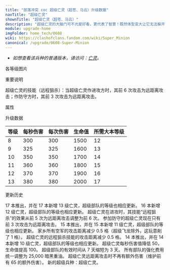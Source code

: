 ```yaml
---
title: "部落冲突 coc 超级亡灵（超苍、马云）升级数据"
navTitle: "超级亡灵"
shownTitle: "超级亡灵（超苍、马云）"
description: "超级亡灵的大脑门可不光是好看，更代表了智慧！既然体型变大让它无法躲开搜空地雷，那从安全距离远程攻击防御建筑显然非常明智！"
module: upgrade-home
imgFolder: home_tech/0608
wiki: https://clashofclans.fandom.com/wiki/Super_Minion
canonical: /upgrade/0608-Super-Minion
---
```


- *如想查看该兵种的普通版本，请访问：[亡灵](/upgrade/0080-Minion)。*

<UnitInfo :folder="$frontmatter.imgFolder" imgSrc="Super_Minion_info.png" :imgAlt="$frontmatter.navTitle" :description="$frontmatter.description" />

<SmallTitle>各等级图片</SmallTitle>

<Panel>
    <UnitImgGroup :folder="$frontmatter.imgFolder">
        <UnitImg imgTitle="所有等级" imgSrc="Super_Minion8.png" />
    </UnitImgGroup>
</Panel>

<SmallTitle>重要说明</SmallTitle>

超级亡灵的技能（远程狙杀）：当超级亡灵作进攻方时，其前 6 次攻击为远距离攻击；作防守方时，其前 3 次攻击为远距离攻击。

<SmallTitle>属性</SmallTitle>

<UnitProperties>
    <UnitProperty pKey="攻击偏好" pValue="无" />
    <UnitProperty pKey="伤害类型" pValue="单体伤害" />
    <UnitProperty pKey="攻击的目标" pValue="地面和空中目标" />
    <UnitProperty pKey="占据人口" pValue="12" />
    <UnitProperty pKey="移动速度" pValue="2 格/秒" />
    <UnitProperty pKey="攻击速度" pValue="1 秒/次" />
    <UnitProperty pKey="普攻攻击距离" pValue="3.5 格" />
    <UnitProperty pKey="远程狙杀次数" pValue="6 (进攻)，3 (防守)" />
    <UnitProperty pKey="远程狙杀射程" pValue="9.5 格" />
    <UnitProperty pKey="最低亡灵等级" pValue="8" />
    <UnitProperty pKey="最低大本等级" pValue="12" />
    <UnitProperty pKey="强化费用" pValue="2.5 万黑油" />
    <UnitProperty pKey="强化有效期" pValue="3 天" />
    <UnitProperty pKey="训练时间" pValue="108" trainingSystem="2022" />
</UnitProperties>

<SmallTitle>升级数据</SmallTitle>

<UnitTable>

| 等级 |  每秒伤害  |  每次伤害  | 生命值 |所需大本等级|
| ---- |    ----   |    ----   |  ---- |    ----   |
|   8  |    300    |    300    |  1500 |     12    |
|   9  |    325    |    325    |  1600 |     13    |
|  10  |    350    |    350    |  1700 |     14    |
|  11  |    360    |    360    |  1800 |     15    |
|  12  |    370    |    370    |  1900 |     16    |
|  13  |    380    |    380    |  2000 |     17    |
</UnitTable>

<SmallTitle>更新历史</SmallTitle>

<Timeline>
    <TimelineItem date="2024/11/25">
        <TimelineRow>17 本推出，并在 17 本新增 13 级亡灵，超级部队的等级也相应更新。</TimelineRow>
    </TimelineItem>
    <TimelineItem date="2024/02/27">
        <TimelineRow>16 本新增 12 级亡灵，超级部队的等级也相应更新。</TimelineRow>
    </TimelineItem>
    <TimelineItem date="2023/01/23">
        <TimelineRow>超级亡灵在进攻时，其技能“远程狙杀”的效果从前 5 次为远距离攻击调整为前 6 次。</TimelineRow>
    </TimelineItem>
    <TimelineItem date="2022/10/10">
        <TimelineRow>参加防守的超级亡灵现在只有前 3 次攻击为远距离攻击。</TimelineRow>
        <TimelineRow>15 本推出，并在 15 本新增 11 级亡灵，超级部队的等级也相应更新。</TimelineRow>
    </TimelineItem>
    <TimelineItem date="2022/05/02">
        <TimelineRow>家乡所有空军的攻击距离减少 0.5 格（超级飞龙除外，这玩意削了 1 格）。</TimelineRow>
        <TimelineRow>超级亡灵的远程狙杀技能的攻击距离减少 0.5 格。</TimelineRow>
    </TimelineItem>
    <TimelineItem date="2021/04/12">
        <TimelineRow>14 本推出，并在 14 本新增 10 级亡灵，超级部队的等级也相应更新。</TimelineRow>
        <TimelineRow>超级亡灵每秒伤害值降低 50，生命值提高 100。</TimelineRow>
    </TimelineItem>
    <TimelineItem date="2020/12/07">
        <TimelineRow>超级部队的有效时间从 7 天缩短为 3 天。</TimelineRow>
        <TimelineRow>所有部队的强化费用统一调整为 25,000 暗黑重油。</TimelineRow>
    </TimelineItem>
    <TimelineItem date="2020/10/23">
        <TimelineRow>超级亡灵远距离攻击时不再有额外伤害（维护前有 65 的额外伤害）。</TimelineRow>
    </TimelineItem>
    <TimelineItem date="2020/10/12">
        <TimelineRow>新的超级兵种：超级亡灵。</TimelineRow>
    </TimelineItem>
    <TimelineItem :historyBottom="true" />
</Timeline>